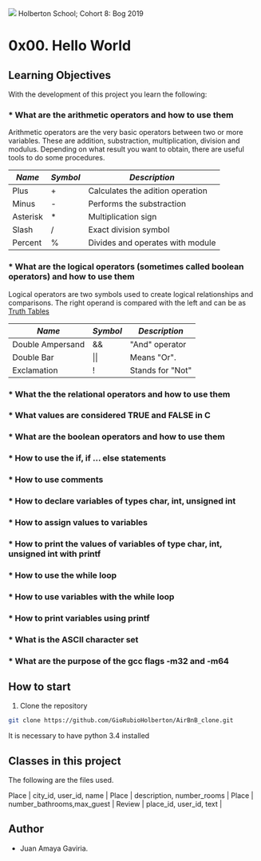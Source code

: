 <img src="https://camo.githubusercontent.com/c5d27ff0111c29e03f64bc98ffd377b21d294db6/68747470733a2f2f7777772e686f6c626572746f6e7363686f6f6c2e636f6d2f686f6c626572746f6e2d6c6f676f2d747769747465722d636172642e706e67">
Holberton School; Cohort 8: Bog 2019

# 0x00. Hello World
<background img src="https://intranet.hbtn.io/assets/holberton-logo-default-f524735c3d53aec88994dbb6130b16941bb20dc6cd437c99209906fab967b834.png">

## Learning Objectives
With the development of this project you learn the following:

### * What are the arithmetic operators and how to use them

Arithmetic operators are the very basic operators between two or more variables. These are addition, substraction, multiplication, division and modulus. Depending on what result you want to obtain, there are useful tools to do some procedures.

_Name_           | _Symbol_| _Description_                   |
-----------------|---------|---------------------------------|
Plus             |    +    |Calculates the adition operation |
Minus            |    -    |Performs the substraction        |
Asterisk         |    *    |Multiplication sign              |
Slash            |    /    |Exact division symbol            |
Percent          |    %    |Divides and operates with module |

### * What are the logical operators (sometimes called boolean operators) and how to use them

Logical operators are two symbols used to create logical relationships and comparisons. The right operand is compared with the left and
can be as [Truth Tables](https://en.wikipedia.org/wiki/Truth_table "Truth Tables on Wikipedia")

_Name_           | _Symbol_| _Description_                   |
-----------------|---------|---------------------------------|
Double Ampersand |   &&    |"And" operator                   |
Double Bar       |   \|\|  |Means "Or".                      |
Exclamation      |    !    |Stands for "Not"                 |


### * What the the relational operators and how to use them
### * What values are considered TRUE and FALSE in C
### * What are the boolean operators and how to use them
### * How to use the if, if ... else statements
### * How to use comments
### * How to declare variables of types char, int, unsigned int
### * How to assign values to variables
### * How to print the values of variables of type char, int, unsigned int with printf
### * How to use the while loop
### * How to use variables with the while loop
### * How to print variables using printf
### * What is the ASCII character set
### * What are the purpose of the gcc flags -m32 and -m64

## How to start

1. Clone the repository

```bash
git clone https://github.com/GioRubioHolberton/AirBnB_clone.git
```

It is necessary to have python 3.4 installed

## Classes in this project

The following are the files used.


Place            | city_id, user_id, name     |
Place            | description, number_rooms  |
Place            | number_bathrooms,max_guest |
Review           | place_id, user_id, text    |


## Author
* Juan Amaya Gaviria.
